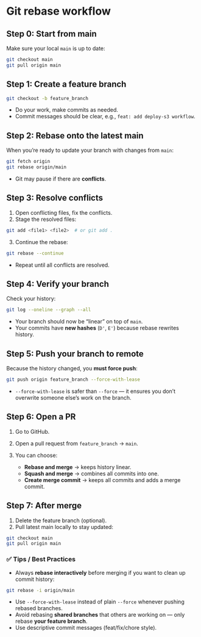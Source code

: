# Git rebase workflow

## **Step 0: Start from main**

Make sure your local `main` is up to date:

```bash
git checkout main
git pull origin main
```

## **Step 1: Create a feature branch**

```bash
git checkout -b feature_branch
```

* Do your work, make commits as needed.
* Commit messages should be clear, e.g., `feat: add deploy-s3 workflow`.

## **Step 2: Rebase onto the latest main**

When you’re ready to update your branch with changes from `main`:

```bash
git fetch origin
git rebase origin/main
```

* Git may pause if there are **conflicts**.

## **Step 3: Resolve conflicts**

1. Open conflicting files, fix the conflicts.
2. Stage the resolved files:

```bash
git add <file1> <file2>  # or git add .
```

3. Continue the rebase:

```bash
git rebase --continue
```

* Repeat until all conflicts are resolved.

## **Step 4: Verify your branch**

Check your history:

```bash
git log --oneline --graph --all
```

* Your branch should now be “linear” on top of `main`.
* Your commits have **new hashes** (`D'`, `E'`) because rebase rewrites history.

## **Step 5: Push your branch to remote**

Because the history changed, you **must force push**:

```bash
git push origin feature_branch --force-with-lease
```

* `--force-with-lease` is safer than `--force` — it ensures you don’t overwrite someone else’s work on the branch.

## **Step 6: Open a PR**

1. Go to GitHub.
2. Open a pull request from `feature_branch` → `main`.
3. You can choose:

   * **Rebase and merge** → keeps history linear.
   * **Squash and merge** → combines all commits into one.
   * **Create merge commit** → keeps all commits and adds a merge commit.

## **Step 7: After merge**

1. Delete the feature branch (optional).
2. Pull latest main locally to stay updated:

```bash
git checkout main
git pull origin main
```

### ✅ **Tips / Best Practices**

* Always **rebase interactively** before merging if you want to clean up commit history:

```bash
git rebase -i origin/main
```

* Use `--force-with-lease` instead of plain `--force` whenever pushing rebased branches.
* Avoid rebasing **shared branches** that others are working on — only rebase **your feature branch**.
* Use descriptive commit messages (feat/fix/chore style).